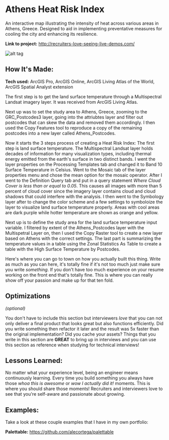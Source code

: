 # Athens Heat Risk Index
An interactive map illustrating the intensity of heat across various areas in Athens, Greece. Designed to aid in implementing preventative measures for cooling the city and enhancing its resilience.

**Link to project:** http://recruiters-love-seeing-live-demos.com/

![alt tag](http://placecorgi.com/1200/650)

## How It's Made:

**Tech used:** ArcGIS Pro, ArcGIS Online, ArcGIS Living Atlas of the World, ArcGIS Spatial Analyst extension

The first step is to get the land surface temperature through a Multispectral Landsat imagery layer. It was received from ArcGIS Living Atlas.

Next up was to set the study area to Athens, Greece, zooming to the GRC_Postcodes3 layer, going into the attriubtes layer and filter out postcodes that can skew the data and removed them accordingly. I then used the Copy Features tool to reproduce a copy of the remaining postcodes into a new layer called Athens_Postcodes.

Now it starts the 3 steps process of creating a Heat Risk Index:
The first step is land surface temperature. The Multispectral Landsat layer holds decades  of information for many visualization types, including thermal energy emitted from the earth's surface in two distinct bands. I went the layer properties on the Processing Templates tab and changed it to Band 10 Surface Temperature in Celsius. Went to the Mosaic tab of the layer properties menu and chose the mean option for the mosaic operator. After I went to the Definition Query tab and put in a query statement _Where Cloud Cover is less than or equal to 0.05_. This causes all images with more than 5 percent of cloud cover since the imagery layer contains cloud and cloud shadows that could interfere with the analysis. I then went to the Symbology layer after to change the color scheme and a few settings to symboloize the layer to visualize land surface temperature properly. Areas with cool areas are dark purple while hotter temperature are shown as orange and yellow.

Next up is to define the study area for the land surface temperature input variable. I filtered by extent of the Athens_Postcodes layer with the Multispetral Layer on, then I used the Copy Raster tool to create a new layer based on Athens with the correct settings. The last part is summarizing the temperature values in a table using the Zonal Statistics As Table to create a table with the High Surface Temperature by Postcodes.






Here's where you can go to town on how you actually built this thing. Write as much as you can here, it's totally fine if it's not too much just make sure you write *something*. If you don't have too much experience on your resume working on the front end that's totally fine. This is where you can really show off your passion and make up for that ten fold.

## Optimizations
*(optional)*

You don't have to include this section but interviewers *love* that you can not only deliver a final product that looks great but also functions efficiently. Did you write something then refactor it later and the result was 5x faster than the original implementation? Did you cache your assets? Things that you write in this section are **GREAT** to bring up in interviews and you can use this section as reference when studying for technical interviews!

## Lessons Learned:

No matter what your experience level, being an engineer means continuously learning. Every time you build something you always have those *whoa this is awesome* or *wow I actually did it!* moments. This is where you should share those moments! Recruiters and interviewers love to see that you're self-aware and passionate about growing.

## Examples:
Take a look at these couple examples that I have in my own portfolio:

**Palettable:** https://github.com/alecortega/palettable
